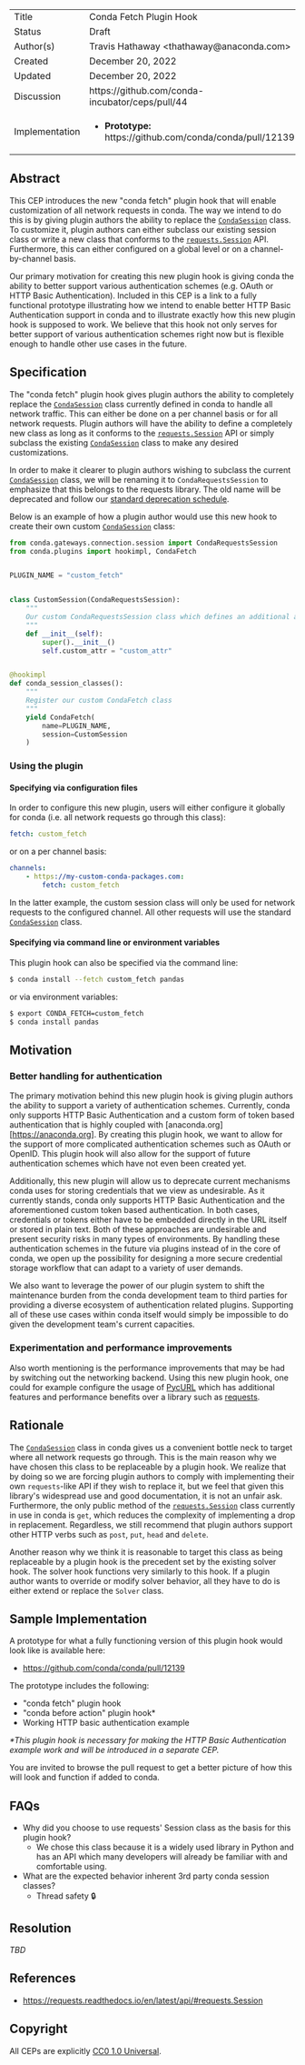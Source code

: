 <table>
    <tr><td> Title </td><td> Conda Fetch Plugin Hook </td>
    <tr><td> Status </td><td> Draft </td></tr>
    <tr><td> Author(s) </td><td>Travis Hathaway &lt;thathaway@anaconda.com&gt;</td></tr>
    <tr><td> Created </td><td>December 20, 2022</td></tr>
    <tr><td> Updated </td><td>December 20, 2022</td></tr>
    <tr><td> Discussion </td><td>https://github.com/conda-incubator/ceps/pull/44</td></tr>
    <tr>
        <td> Implementation </td>
        <td>
            <ul>
                <li><b>Prototype:</b> https://github.com/conda/conda/pull/12139</li>
            </ul>
        </td>
    </tr>
</table>

[conda-session]: https://github.com/conda/conda/blob/4f2f302688cae358f41e842801f724d5864b4ce7/conda/gateways/connection/session.py#L63
[requests-session]: https://requests.readthedocs.io/en/latest/api/#requests.Session
[python-requests]: https://requests.readthedocs.io/en/latest
[conda-deprecation]: https://github.com/conda-incubator/ceps/blob/main/cep-9.md
[pycurl]: http://pycurl.io

## Abstract

This CEP introduces the new "conda fetch" plugin hook that will enable customization
of all network requests in conda. The way we intend to do this is by
giving plugin authors the ability to replace the [`CondaSession`][conda-session]
class. To customize it, plugin authors can either subclass our existing session 
class or write a new class that conforms to the [`requests.Session`][requests-session] 
API. Furthermore, this can either configured on a global level or on a 
channel-by-channel basis.

Our primary motivation for creating this new plugin hook is giving conda the
ability to better support various authentication schemes (e.g. OAuth or HTTP Basic
Authentication). Included in this CEP is a link to a fully functional prototype
illustrating how we intend to enable better HTTP Basic Authentication support
in conda and to illustrate exactly how this new plugin hook is supposed to work.
We believe that this hook not only serves for better support of various authentication
schemes right now but is flexible enough to handle other use cases in the future.

## Specification

The "conda fetch" plugin hook gives plugin authors the ability to completely replace the
[`CondaSession`][conda-session] class currently defined in conda to handle all network 
traffic. This can either be done on a per channel basis or for all
network requests. Plugin authors will have the ability to define
a completely new class as long as it conforms to the 
[`requests.Session`][requests-session]
API or simply subclass the existing [`CondaSession`][conda-session] class to make any
desired customizations.

In order to make it clearer to plugin authors wishing to subclass
the current [`CondaSession`][conda-session] class, we will be renaming
it to `CondaRequestsSession` to emphasize that this belongs to the
requests library. The old name will be deprecated and follow our
[standard deprecation schedule][conda-deprecation].

Below is an example of how a plugin author would use this new hook
to create their own custom [`CondaSession`][conda-session] class:

```python
from conda.gateways.connection.session import CondaRequestsSession
from conda.plugins import hookimpl, CondaFetch


PLUGIN_NAME = "custom_fetch"


class CustomSession(CondaRequestsSession):
    """
    Our custom CondaRequestsSession class which defines an additional attribute
    """
    def __init__(self):
        super().__init__()
        self.custom_attr = "custom_attr"


@hookimpl
def conda_session_classes(): 
    """
    Register our custom CondaFetch class
    """
    yield CondaFetch(
        name=PLUGIN_NAME, 
        session=CustomSession
    )
```

### Using the plugin

#### Specifying via configuration files

In order to configure this new plugin, users will either configure it
globally for conda (i.e. all network requests go through this class):

```yaml
fetch: custom_fetch
```

or on a per channel basis:

```yaml
channels:
    - https://my-custom-conda-packages.com:
        fetch: custom_fetch
```

In the latter example, the custom session class will only be used for
network requests to the configured channel. All other requests will
use the standard [`CondaSession`][conda-session] class.

#### Specifying via command line or environment variables

This plugin hook can also be specified via the command line:

```bash
$ conda install --fetch custom_fetch pandas
```

or via environment variables:

```bash
$ export CONDA_FETCH=custom_fetch
$ conda install pandas
```

## Motivation

### Better handling for authentication

The primary motivation behind this new plugin hook is
giving plugin authors the ability to support a variety of authentication
schemes. Currently, conda only supports HTTP Basic Authentication
and a custom form of token based authentication that is highly coupled
with [anaconda.org][https://anaconda.org]. By creating this plugin hook,
we want to allow for the support of more complicated authentication schemes
such as OAuth or OpenID. This plugin hook will also allow 
for the support of future authentication schemes which have not even been
created yet.

Additionally, this new plugin will allow us to deprecate current mechanisms
conda uses for storing credentials that we view as undesirable. As it
currently stands, conda only supports HTTP Basic 
Authentication and the aforementioned custom token based authentication.
In both cases, credentials or tokens either have to be embedded directly
in the URL itself or stored in plain text. Both of these approaches are
undesirable and present security risks in many types of environments. By
handling these authentication schemes in the future via plugins instead
of in the core of conda, we open up the possibility for designing a more
secure credential storage workflow that can adapt to a variety of user
demands.

We also want to leverage the power of our plugin system to shift the
maintenance burden from the conda development team to third parties
for providing a diverse ecosystem of authentication related plugins.
Supporting all of these use cases within conda itself would simply
be impossible to do given the development team's current capacities.

### Experimentation and performance improvements

Also worth mentioning is the performance improvements that may be had
by switching out the networking backend. Using this new plugin hook,
one could for example configure the usage of [PycURL][pycurl] which 
has additional features and performance benefits over a library
such as [requests][python-requests].

## Rationale

The [`CondaSession`][conda-session] class in conda gives us a convenient bottle neck to
target where all network requests go through. This is the main reason why 
we have chosen this class to be replaceable by a plugin hook. We realize
that by doing so we are forcing plugin authors to comply with implementing
their own `requests`-like API if they wish to replace it, but we feel that
given this library's widespread use and good documentation, it is not
an unfair ask. Furthermore, the only public method of the 
[`requests.Session`][requests-session] class currently in use in conda is `get`,
which reduces the complexity of implementing a drop in replacement.
Regardless, we still recommend that plugin authors support other HTTP
verbs such as `post`, `put`, `head` and `delete`.

Another reason why we think it is reasonable to target this class
as being replaceable by a plugin hook is the precedent set by the existing
solver hook. The solver hook functions very similarly to this hook.
If a plugin author wants to override or modify solver behavior, all
they have to do is either extend or replace the `Solver` class.

## Sample Implementation

A prototype for what a fully functioning version of this plugin hook
would look like is available here:

- https://github.com/conda/conda/pull/12139

The prototype includes the following:

- "conda fetch" plugin hook
- "conda before action" plugin hook*
- Working HTTP basic authentication example

_*This plugin hook is necessary for making the HTTP Basic Authentication 
example work and will be introduced in a separate CEP._

You are invited to browse the pull request to get a better picture of how
this will look and function if added to conda.

## FAQs

- Why did you choose to use requests' Session class as the basis for this plugin hook?
    - We chose this class because it is a widely used library in Python and has an API which many developers will already be familiar with and comfortable using.
- What are the expected behavior inherent 3rd party conda session classes?
    - Thread safety 🔒


## Resolution

_TBD_

## References

- https://requests.readthedocs.io/en/latest/api/#requests.Session

## Copyright

All CEPs are explicitly [CC0 1.0 Universal](https://creativecommons.org/publicdomain/zero/1.0/).

